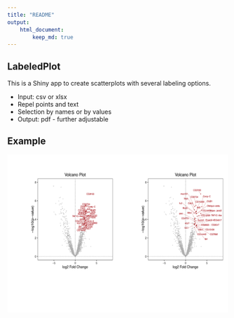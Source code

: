 ```yaml
---
title: "README"
output: 
    html_document:
        keep_md: true
---
```





## LabeledPlot

This is a Shiny app to create scatterplots with several labeling options.

* Input: csv or xlsx
* Repel points and text
* Selection by names or by values
* Output: pdf - further adjustable


## Example



![](README_files/figure-html/unnamed-chunk-1-1.png)<!-- -->



